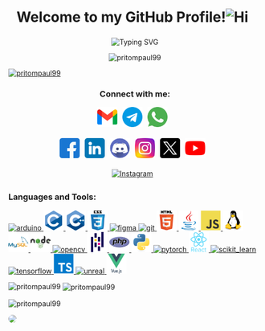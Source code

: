 <h1 align="center">Welcome to my GitHub Profile!<img width="30" height="" src="https://media.giphy.com/media/YSlD6I04v4s9pgwPcT/giphy.gif" style="margin:0px 10px 5px 0px" alt="Hi"/></h1>

<p align="center"><img src="https://readme-typing-svg.demolab.com?font=Fira+Code&weight=700&size=30&duration=2000&pause=500&color=0E7ACFF5&center=true&vCenter=true&multiline=true&random=false&width=710&height=250&lines=Hello%2C+I+am+Pritom+Paul.;Computer+Science+%26+Engineering+Student.;Competitive+Programmer.;Problem+Solver.;Machine+Learning+Enthusiast.;Web+Developer." alt="Typing SVG" />

<p align="center"> <img src="https://komarev.com/ghpvc/?username=pritompaul99&label=Profile%20views&color=0e75b6&style=flat" alt="pritompaul99" /> </p>

<p align="left"> <a href="https://github.com/ryo-ma/github-profile-trophy"><img src="https://github-profile-trophy.vercel.app/?username=pritompaul99" alt="pritompaul99" /></a> </p>

<h3 align="center">Connect with me:</h3>

<div align= "center">

<a href="tomail:pritompaul1920.4@gmail.com" alt="alernative text" target="_blank"><img width="40" height="40" src="https://github.com/PritomPaul99/PritomPaul99/blob/main/Logo/Social/gmail.png?raw=true" style="margin:0px 10px 5px 0px" alt="FB"/></a><!-- 🚫 --><a href="https://t.me/pritompaul1920" alt="alernative text" target="_blank"><img width="40" height="40" src="https://github.com/PritomPaul99/PritomPaul99/blob/main/Logo/Social/telegram.png?raw=true" style="margin:0px 10px 5px 0px" alt="FB"/></a><!-- 🚫 --><a href="https://api.whatsapp.com/send?phone=8801718382009" alt="alernative text" target="_blank"><img width="40" height="40" src="https://github.com/PritomPaul99/PritomPaul99/blob/main/Logo/Social/whatsapp.png?raw=true" style="margin:0px 10px 5px 0px" alt="FB"/></a>

<a href="https://www.facebook.com/pritompaul.pappu/" alt="alernative text" target="_blank"><img width="40" height="40" src="https://github.com/PritomPaul99/PritomPaul99/blob/main/Logo/Social/facebook.png?raw=true" style="margin:0px 10px 5px 0px" alt="FB"/></a><!-- 🚫 --><a href="https://www.linkedin.com/in/pritom-paul-92baa81aa/" alt="alernative text" target="_blank"><img width="40" height="40" src="https://github.com/PritomPaul99/PritomPaul99/blob/main/Logo/Social/linkedin.png?raw=true" style="margin:0px 10px 5px 0px" alt="LinkedIn"/></a><!-- 🚫 --><a href="https://discord.com/users/758427667845873694" alt="alernative text" target="_blank"><img width="40" height="40" src="https://github.com/PritomPaul99/PritomPaul99/blob/main/Logo/Social/discord.png?raw=true" style="margin:0px 10px 5px 0px" alt="Discord"/></a><!-- 🚫 --><a href="https://instagram.com/pritom__paul__" alt="alernative text" target="_blank"><img width="40" height="40" src="https://github.com/PritomPaul99/PritomPaul99/blob/main/Logo/Social/instagram.png?raw=true" style="margin:0px 10px 5px 0px" alt="Instagram"/></a><!-- 🚫 --><a href="https://x.com/PritomP29098169" alt="alernative text" target="_blank"><img width="40" height="40" src="https://github.com/PritomPaul99/PritomPaul99/blob/main/Logo/Social/twitter-x-logo-42554.png?raw=true" style="margin:0px 10px 5px 0px" alt="Instagram"/></a><!-- 🚫 --><a href="https://www.youtube.com/@codingwithpritom" alt="alernative text" target="_blank"><img width="40" height="40" src="https://github.com/PritomPaul99/PritomPaul99/blob/main/Logo/Social/youtube.png?raw=true" style="margin:0px 10px 5px 0px" alt="Instagram"/></a>

<a href="https://www.youtube.com/@codingwithpritom" alt="alernative text" target="_blank"><img width="400" height="160" src="https://github.com/PritomPaul99/PritomPaul99/blob/main/Logo/Social/portfolio_link.gif?raw=true" style="margin:0px 10px 5px 0px;" alt="Instagram"/></a>

</div>

<h3 align="left">Languages and Tools:</h3>
<p align="left"> <a href="https://www.arduino.cc/" target="_blank" rel="noreferrer"> <img src="https://cdn.worldvectorlogo.com/logos/arduino-1.svg" alt="arduino" width="40" height="40"/> </a> <a href="https://www.cprogramming.com/" target="_blank" rel="noreferrer"> <img src="https://raw.githubusercontent.com/devicons/devicon/master/icons/c/c-original.svg" alt="c" width="40" height="40"/> </a> <a href="https://www.w3schools.com/cpp/" target="_blank" rel="noreferrer"> <img src="https://raw.githubusercontent.com/devicons/devicon/master/icons/cplusplus/cplusplus-original.svg" alt="cplusplus" width="40" height="40"/> </a> <a href="https://www.w3schools.com/css/" target="_blank" rel="noreferrer"> <img src="https://raw.githubusercontent.com/devicons/devicon/master/icons/css3/css3-original-wordmark.svg" alt="css3" width="40" height="40"/> </a> <a href="https://www.figma.com/" target="_blank" rel="noreferrer"> <img src="https://www.vectorlogo.zone/logos/figma/figma-icon.svg" alt="figma" width="40" height="40"/> </a> <a href="https://git-scm.com/" target="_blank" rel="noreferrer"> <img src="https://www.vectorlogo.zone/logos/git-scm/git-scm-icon.svg" alt="git" width="40" height="40"/> </a> <a href="https://www.w3.org/html/" target="_blank" rel="noreferrer"> <img src="https://raw.githubusercontent.com/devicons/devicon/master/icons/html5/html5-original-wordmark.svg" alt="html5" width="40" height="40"/> </a> <a href="https://www.java.com" target="_blank" rel="noreferrer"> <img src="https://raw.githubusercontent.com/devicons/devicon/master/icons/java/java-original.svg" alt="java" width="40" height="40"/> </a> <a href="https://developer.mozilla.org/en-US/docs/Web/JavaScript" target="_blank" rel="noreferrer"> <img src="https://raw.githubusercontent.com/devicons/devicon/master/icons/javascript/javascript-original.svg" alt="javascript" width="40" height="40"/> </a> <a href="https://www.linux.org/" target="_blank" rel="noreferrer"> <img src="https://raw.githubusercontent.com/devicons/devicon/master/icons/linux/linux-original.svg" alt="linux" width="40" height="40"/> </a> <a href="https://www.mysql.com/" target="_blank" rel="noreferrer"> <img src="https://raw.githubusercontent.com/devicons/devicon/master/icons/mysql/mysql-original-wordmark.svg" alt="mysql" width="40" height="40"/> </a> <a href="https://nodejs.org" target="_blank" rel="noreferrer"> <img src="https://raw.githubusercontent.com/devicons/devicon/master/icons/nodejs/nodejs-original-wordmark.svg" alt="nodejs" width="40" height="40"/> </a> <a href="https://opencv.org/" target="_blank" rel="noreferrer"> <img src="https://www.vectorlogo.zone/logos/opencv/opencv-icon.svg" alt="opencv" width="40" height="40"/> </a> <a href="https://pandas.pydata.org/" target="_blank" rel="noreferrer"> <img src="https://raw.githubusercontent.com/devicons/devicon/2ae2a900d2f041da66e950e4d48052658d850630/icons/pandas/pandas-original.svg" alt="pandas" width="40" height="40"/> </a> <a href="https://www.php.net" target="_blank" rel="noreferrer"> <img src="https://raw.githubusercontent.com/devicons/devicon/master/icons/php/php-original.svg" alt="php" width="40" height="40"/> </a> <a href="https://www.python.org" target="_blank" rel="noreferrer"> <img src="https://raw.githubusercontent.com/devicons/devicon/master/icons/python/python-original.svg" alt="python" width="40" height="40"/> </a> <a href="https://pytorch.org/" target="_blank" rel="noreferrer"> <img src="https://www.vectorlogo.zone/logos/pytorch/pytorch-icon.svg" alt="pytorch" width="40" height="40"/> </a> <a href="https://reactjs.org/" target="_blank" rel="noreferrer"> <img src="https://raw.githubusercontent.com/devicons/devicon/master/icons/react/react-original-wordmark.svg" alt="react" width="40" height="40"/> </a> <a href="https://scikit-learn.org/" target="_blank" rel="noreferrer"> <img src="https://upload.wikimedia.org/wikipedia/commons/0/05/Scikit_learn_logo_small.svg" alt="scikit_learn" width="40" height="40"/> </a> <a href="https://www.tensorflow.org" target="_blank" rel="noreferrer"> <img src="https://www.vectorlogo.zone/logos/tensorflow/tensorflow-icon.svg" alt="tensorflow" width="40" height="40"/> </a> <a href="https://www.typescriptlang.org/" target="_blank" rel="noreferrer"> <img src="https://raw.githubusercontent.com/devicons/devicon/master/icons/typescript/typescript-original.svg" alt="typescript" width="40" height="40"/> </a> <a href="https://unrealengine.com/" target="_blank" rel="noreferrer"> <img src="https://raw.githubusercontent.com/kenangundogan/fontisto/036b7eca71aab1bef8e6a0518f7329f13ed62f6b/icons/svg/brand/unreal-engine.svg" alt="unreal" width="40" height="40"/> </a> <a href="https://vuejs.org/" target="_blank" rel="noreferrer"> <img src="https://raw.githubusercontent.com/devicons/devicon/master/icons/vuejs/vuejs-original-wordmark.svg" alt="vuejs" width="40" height="40"/> </a> </p>

<p><img align="left" src="https://github-readme-stats.vercel.app/api/top-langs?username=pritompaul99&show_icons=true&locale=en&layout=compact" alt="pritompaul99" /></p>

<p>&nbsp;<img align="center" src="https://github-readme-stats.vercel.app/api?username=pritompaul99&show_icons=true&locale=en" alt="pritompaul99" /></p>

<p><img align="center" src="https://github-readme-streak-stats.herokuapp.com/?user=pritompaul99&" alt="pritompaul99" /></p>

<a href="url"><img src="https://desmond75.github.io/img/IMG_20171214_095012.jpg" height="auto" width="200" style="border-radius:50%"></a>